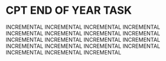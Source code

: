 # CPT END OF YEAR TASK
 INCREMENTAL INCREMENTAL INCREMENTAL INCREMENTAL INCREMENTAL INCREMENTAL INCREMENTAL INCREMENTAL INCREMENTAL INCREMENTAL INCREMENTAL INCREMENTAL INCREMENTAL INCREMENTAL INCREMENTAL INCREMENTAL INCREMENTAL INCREMENTAL INCREMENTAL 
